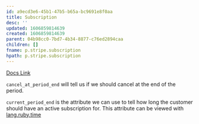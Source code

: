 ```yaml
---
id: a9ecd3e6-45b1-47b5-b65a-bc9691e8f0aa
title: Subscription
desc: ''
updated: 1606859814639
created: 1606859814639
parent: 04b98cc0-7bd7-4b34-8877-c76ed2894caa
children: []
fname: p.stripe.subscription
hpath: p.stripe.subscription
---
```

[Docs Link](https://stripe.com/docs/api/subscriptions/object)

`cancel_at_period_end` will tell us if we should cancel at the end of the period.

`current_period_end` is the attribute we can use to tell how long the customer should have an active subscription for. This attribute can be viewed with [lang.ruby.time](ed569868-899e-4dde-91a4-200692d4789d)

